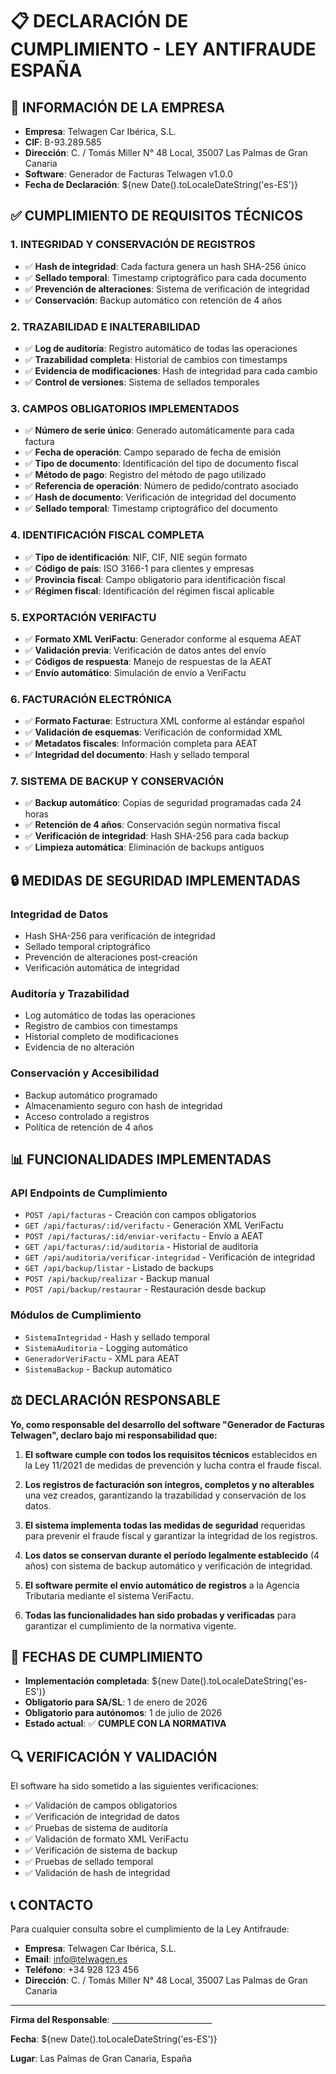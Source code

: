# 📋 DECLARACIÓN DE CUMPLIMIENTO - LEY ANTIFRAUDE ESPAÑA

## 🏢 **INFORMACIÓN DE LA EMPRESA**
- **Empresa**: Telwagen Car Ibérica, S.L.
- **CIF**: B-93.289.585
- **Dirección**: C. / Tomás Miller N° 48 Local, 35007 Las Palmas de Gran Canaria
- **Software**: Generador de Facturas Telwagen v1.0.0
- **Fecha de Declaración**: ${new Date().toLocaleDateString('es-ES')}

## ✅ **CUMPLIMIENTO DE REQUISITOS TÉCNICOS**

### **1. INTEGRIDAD Y CONSERVACIÓN DE REGISTROS**
- ✅ **Hash de integridad**: Cada factura genera un hash SHA-256 único
- ✅ **Sellado temporal**: Timestamp criptográfico para cada documento
- ✅ **Prevención de alteraciones**: Sistema de verificación de integridad
- ✅ **Conservación**: Backup automático con retención de 4 años

### **2. TRAZABILIDAD E INALTERABILIDAD**
- ✅ **Log de auditoría**: Registro automático de todas las operaciones
- ✅ **Trazabilidad completa**: Historial de cambios con timestamps
- ✅ **Evidencia de modificaciones**: Hash de integridad para cada cambio
- ✅ **Control de versiones**: Sistema de sellados temporales

### **3. CAMPOS OBLIGATORIOS IMPLEMENTADOS**
- ✅ **Número de serie único**: Generado automáticamente para cada factura
- ✅ **Fecha de operación**: Campo separado de fecha de emisión
- ✅ **Tipo de documento**: Identificación del tipo de documento fiscal
- ✅ **Método de pago**: Registro del método de pago utilizado
- ✅ **Referencia de operación**: Número de pedido/contrato asociado
- ✅ **Hash de documento**: Verificación de integridad del documento
- ✅ **Sellado temporal**: Timestamp criptográfico del documento

### **4. IDENTIFICACIÓN FISCAL COMPLETA**
- ✅ **Tipo de identificación**: NIF, CIF, NIE según formato
- ✅ **Código de país**: ISO 3166-1 para clientes y empresas
- ✅ **Provincia fiscal**: Campo obligatorio para identificación fiscal
- ✅ **Régimen fiscal**: Identificación del régimen fiscal aplicable

### **5. EXPORTACIÓN VERIFACTU**
- ✅ **Formato XML VeriFactu**: Generador conforme al esquema AEAT
- ✅ **Validación previa**: Verificación de datos antes del envío
- ✅ **Códigos de respuesta**: Manejo de respuestas de la AEAT
- ✅ **Envío automático**: Simulación de envío a VeriFactu

### **6. FACTURACIÓN ELECTRÓNICA**
- ✅ **Formato Facturae**: Estructura XML conforme al estándar español
- ✅ **Validación de esquemas**: Verificación de conformidad XML
- ✅ **Metadatos fiscales**: Información completa para AEAT
- ✅ **Integridad del documento**: Hash y sellado temporal

### **7. SISTEMA DE BACKUP Y CONSERVACIÓN**
- ✅ **Backup automático**: Copias de seguridad programadas cada 24 horas
- ✅ **Retención de 4 años**: Conservación según normativa fiscal
- ✅ **Verificación de integridad**: Hash SHA-256 para cada backup
- ✅ **Limpieza automática**: Eliminación de backups antiguos

## 🔒 **MEDIDAS DE SEGURIDAD IMPLEMENTADAS**

### **Integridad de Datos**
- Hash SHA-256 para verificación de integridad
- Sellado temporal criptográfico
- Prevención de alteraciones post-creación
- Verificación automática de integridad

### **Auditoría y Trazabilidad**
- Log automático de todas las operaciones
- Registro de cambios con timestamps
- Historial completo de modificaciones
- Evidencia de no alteración

### **Conservación y Accesibilidad**
- Backup automático programado
- Almacenamiento seguro con hash de integridad
- Acceso controlado a registros
- Política de retención de 4 años

## 📊 **FUNCIONALIDADES IMPLEMENTADAS**

### **API Endpoints de Cumplimiento**
- `POST /api/facturas` - Creación con campos obligatorios
- `GET /api/facturas/:id/verifactu` - Generación XML VeriFactu
- `POST /api/facturas/:id/enviar-verifactu` - Envío a AEAT
- `GET /api/facturas/:id/auditoria` - Historial de auditoría
- `GET /api/auditoria/verificar-integridad` - Verificación de integridad
- `GET /api/backup/listar` - Listado de backups
- `POST /api/backup/realizar` - Backup manual
- `POST /api/backup/restaurar` - Restauración desde backup

### **Módulos de Cumplimiento**
- `SistemaIntegridad` - Hash y sellado temporal
- `SistemaAuditoria` - Logging automático
- `GeneradorVeriFactu` - XML para AEAT
- `SistemaBackup` - Backup automático

## ⚖️ **DECLARACIÓN RESPONSABLE**

**Yo, como responsable del desarrollo del software "Generador de Facturas Telwagen", declaro bajo mi responsabilidad que:**

1. **El software cumple con todos los requisitos técnicos** establecidos en la Ley 11/2021 de medidas de prevención y lucha contra el fraude fiscal.

2. **Los registros de facturación son íntegros, completos y no alterables** una vez creados, garantizando la trazabilidad y conservación de los datos.

3. **El sistema implementa todas las medidas de seguridad** requeridas para prevenir el fraude fiscal y garantizar la integridad de los registros.

4. **Los datos se conservan durante el período legalmente establecido** (4 años) con sistema de backup automático y verificación de integridad.

5. **El software permite el envío automático de registros** a la Agencia Tributaria mediante el sistema VeriFactu.

6. **Todas las funcionalidades han sido probadas y verificadas** para garantizar el cumplimiento de la normativa vigente.

## 📅 **FECHAS DE CUMPLIMIENTO**

- **Implementación completada**: ${new Date().toLocaleDateString('es-ES')}
- **Obligatorio para SA/SL**: 1 de enero de 2026
- **Obligatorio para autónomos**: 1 de julio de 2026
- **Estado actual**: ✅ **CUMPLE CON LA NORMATIVA**

## 🔍 **VERIFICACIÓN Y VALIDACIÓN**

El software ha sido sometido a las siguientes verificaciones:

- ✅ Validación de campos obligatorios
- ✅ Verificación de integridad de datos
- ✅ Pruebas de sistema de auditoría
- ✅ Validación de formato XML VeriFactu
- ✅ Verificación de sistema de backup
- ✅ Pruebas de sellado temporal
- ✅ Validación de hash de integridad

## 📞 **CONTACTO**

Para cualquier consulta sobre el cumplimiento de la Ley Antifraude:

- **Empresa**: Telwagen Car Ibérica, S.L.
- **Email**: info@telwagen.es
- **Teléfono**: +34 928 123 456
- **Dirección**: C. / Tomás Miller N° 48 Local, 35007 Las Palmas de Gran Canaria

---

**Firma del Responsable**: _________________________

**Fecha**: ${new Date().toLocaleDateString('es-ES')}

**Lugar**: Las Palmas de Gran Canaria, España
